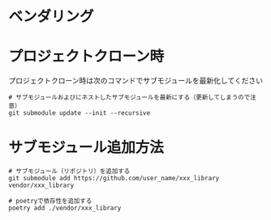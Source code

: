 # ベンダリング


# プロジェクトクローン時

プロジェクトクローン時は次のコマンドでサブモジュールを最新化してください

```
# サブモジュールおよびにネストしたサブモジュールを最新にする（更新してしまうので注意）
git submodule update --init --recursive
```

# サブモジュール追加方法

```
# サブモジュール（リポジトリ）を追加する
git submodule add https://github.com/user_name/xxx_library vendor/xxx_library

# poetryで依存性を追加する
poetry add ./vendor/xxx_library
```


